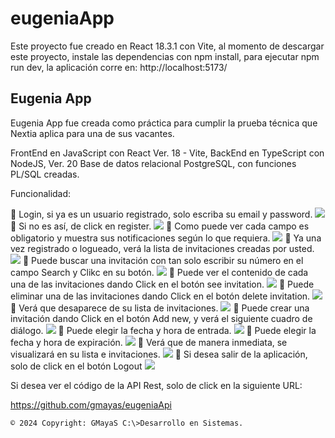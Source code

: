 # eugeniaApp
Este proyecto fue creado en React 18.3.1 con Vite, al momento de descargar este proyecto, instale las dependencias con npm install, para ejecutar npm run dev, la aplicación corre en:  http://localhost:5173/

## Eugenia App

Eugenia App fue creada como práctica para cumplir la prueba técnica que Nextia aplica para una de sus vacantes.

FrontEnd en JavaScript con React Ver. 18 - Vite, BackEnd en TypeScript con NodeJS, Ver. 20 Base de datos relacional PostgreSQL, con funciones PL/SQL creadas. 

Funcionalidad:

🙂 Login, si ya es un usuario registrado, solo escriba su email y password.
![](/images/01.png)
🙂 Si no es así, de click en register.
![](/images/02.png)
🙂 Como puede ver cada campo es obligatorio y muestra sus notificaciones según lo que requiera.
![](/images/02-A.png)
🙂 Ya una vez registrado o logueado, verá la lista de invitaciones creadas por usted.
![](/images/03.png)
🙂 Puede buscar una invitación con tan solo escribir su número en el campo Search y Clikc en su botón.
![](/images/04.png)
🙂 Puede ver el contenido de cada una de las invitaciones dando Click en el botón see invitation.
![](/images/05.png)
🙂 Puede eliminar una de las invitaciones dando Click en el botón delete invitation.
![](/images/06.png)
🙂 Verá que desaparece de su lista de invitaciones.
![](/images/06-A.png)
🙂 Puede crear una invitación dando Click en el botón Add new, y verá el siguiente cuadro de diálogo.
![](/images/07.png)
🙂 Puede elegir la fecha y hora de entrada.
![](/images/07-A.png)
🙂 Puede elegir la fecha y hora de expiración.
![](/images/07-B.png)
🙂 Verá que de manera inmediata, se visualizará en su lista e invitaciones. 
![](/images/07-C.png)
🙂 Si desea salir de la aplicación, solo de click en el botón Logout
![](/images/08.png)

Si desea ver el código de la API Rest, solo de click en la siguiente URL:

https://github.com/gmayas/eugeniaApi

`© 2024 Copyright: GMayaS C:\>Desarrollo en Sistemas.`
